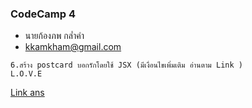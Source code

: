 ### CodeCamp 4

- นายก้องภพ กล่ำคำ
- kkamkham@gmail.com

```
6.สร้าง postcard บอกรักโดยใช้ JSX (มีเงื่อนไขเพิ่มเติม อ่านตาม Link )
L.O.V.E
```
[Link ans](https://codepen.io/koal4z/pen/zYxXqQq?editors=1111)